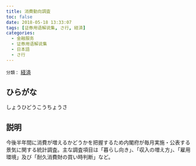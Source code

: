 ```yaml
---
title: 消費動向調査
toc: false
date: 2018-05-18 13:33:07
tags: [证券用语解说集, さ行, 経済]
categories:
  - 金融服务
  - 证券用语解说集
  - 日本語
  - さ行
---
```


`分類：` [経済](/tags/経済/)

## ひらがな

しょうひどうこうちょうさ

## 説明

今後半年間に消費が増えるかどうかを把握するため内閣府が毎月実施・公表する景気に関する統計調査。主な調査項目は「暮らし向き」、「収入の増え方」、「雇用環境」及び「耐久消費財の買い時判断」など。
